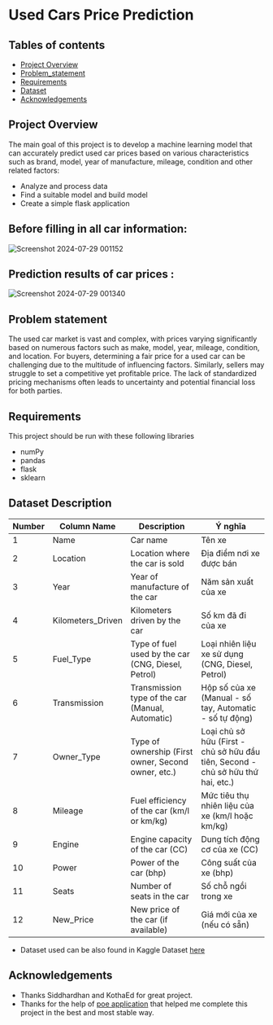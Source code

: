 # Used Cars Price Prediction
## Tables of contents
 * [Project Overview](#project-overview)
 * [Problem_statement](#problem-statement)
 * [Requirements](#requirements)
 * [Dataset](#dataset)
 * [Acknowledgements](#acknowledgements)

## Project Overview
The main goal of this project is to develop a machine learning model that can accurately predict used car prices based on various characteristics such as brand, model, year of manufacture, mileage, condition and other related factors:

- Analyze and process data 
- Find a suitable model and build model
- Create a simple flask application

  
## Before filling in all car information:
![Screenshot 2024-07-29 001152](https://github.com/user-attachments/assets/4c9c8e6b-49c6-4c98-b8d5-830a0ba63044)
## Prediction results of car prices :
![Screenshot 2024-07-29 001340](https://github.com/user-attachments/assets/55a2bd95-35b9-42a0-a9ae-c585b8f5c1fa)


## Problem statement 
The used car market is vast and complex, with prices varying significantly based on numerous factors such as make, model, year, mileage, condition, and location. For buyers, determining a fair price for a used car can be challenging due to the multitude of influencing factors. Similarly, sellers may struggle to set a competitive yet profitable price. The lack of standardized pricing mechanisms often leads to uncertainty and potential financial loss for both parties.

## Requirements
This project should be run with these following libraries
- numPy
- pandas
- flask
- sklearn

## Dataset Description

| Number | Column Name          | Description                                                            | Ý nghĩa                                                   |
|--------|----------------------|------------------------------------------------------------------------|-----------------------------------------------------------|
| 1      | Name                 | Car name                                                               | Tên xe                                                    |
| 2      | Location             | Location where the car is sold                                         | Địa điểm nơi xe được bán                                  |
| 3      | Year                 | Year of manufacture of the car                                         | Năm sản xuất của xe                                       |
| 4      | Kilometers_Driven    | Kilometers driven by the car                                           | Số km đã đi của xe                                        |
| 5      | Fuel_Type            | Type of fuel used by the car (CNG, Diesel, Petrol)                     | Loại nhiên liệu xe sử dụng (CNG, Diesel, Petrol)          |
| 6      | Transmission         | Transmission type of the car (Manual, Automatic)                       | Hộp số của xe (Manual - số tay, Automatic - số tự động)   |
| 7      | Owner_Type           | Type of ownership (First owner, Second owner, etc.)                    | Loại chủ sở hữu (First - chủ sở hữu đầu tiên, Second - chủ sở hữu thứ hai, etc.) |
| 8      | Mileage              | Fuel efficiency of the car (km/l or km/kg)                             | Mức tiêu thụ nhiên liệu của xe (km/l hoặc km/kg)          |
| 9      | Engine               | Engine capacity of the car (CC)                                        | Dung tích động cơ của xe (CC)                             |
| 10     | Power                | Power of the car (bhp)                                                 | Công suất của xe (bhp)                                    |
| 11     | Seats                | Number of seats in the car                                             | Số chỗ ngồi trong xe                                      |
| 12     | New_Price            | New price of the car (if available)                                    | Giá mới của xe (nếu có sẵn)                               |

- Dataset used can be also found in Kaggle Dataset [here](https://www.kaggle.com/datasets/avikasliwal/used-cars-price-prediction)

## Acknowledgements
- Thanks Siddhardhan and KothaEd for great project.
- Thanks for the help of [poe application](https://poe.com/) that helped me complete this project in the best and most stable way.

